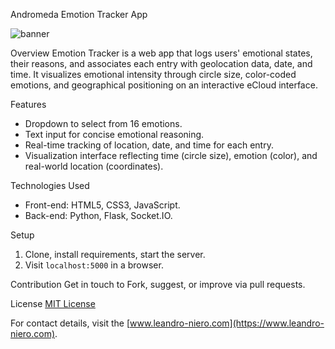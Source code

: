 Andromeda
Emotion Tracker App

![banner](https://github.com/leniero/Andromeda/assets/67974866/84638dd9-9273-4605-8387-48d3c58e7f53)

Overview
Emotion Tracker is a web app that logs users' emotional states, their reasons, and associates each entry with geolocation data, date, and time. It visualizes emotional intensity through circle size, color-coded emotions, and geographical positioning on an interactive eCloud interface.

Features
- Dropdown to select from 16 emotions.
- Text input for concise emotional reasoning.
- Real-time tracking of location, date, and time for each entry.
- Visualization interface reflecting time (circle size), emotion (color), and real-world location (coordinates).

Technologies Used
- Front-end: HTML5, CSS3, JavaScript.
- Back-end: Python, Flask, Socket.IO.

Setup
1. Clone, install requirements, start the server.
2. Visit `localhost:5000` in a browser.

Contribution
Get in touch to Fork, suggest, or improve via pull requests.

License
[MIT License](LICENSE)

For contact details, visit the [www.leandro-niero.com](https://www.leandro-niero.com).
